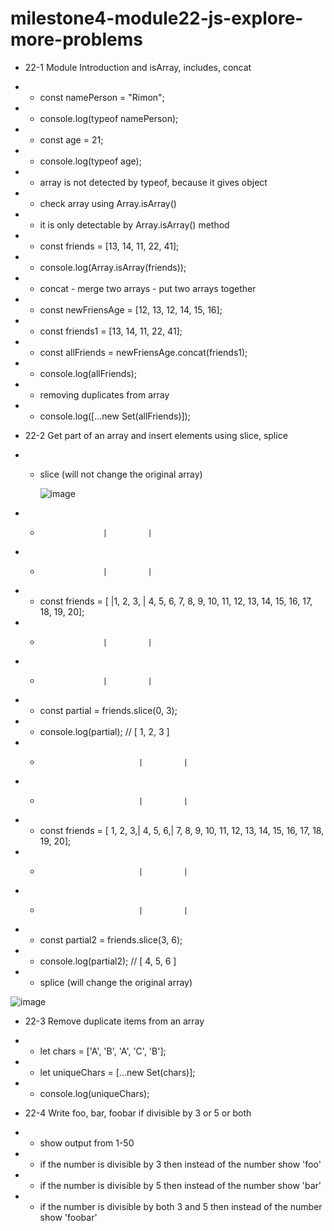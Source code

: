 # milestone4-module22-js-explore-more-problems

- 22-1 Module Introduction and isArray, includes, concat
- - const namePerson = "Rimon";
- - console.log(typeof namePerson);
- - const age = 21;
- - console.log(typeof age);
- - array is not detected by typeof, because it gives object
- - check array using Array.isArray()
- - it is only detectable by Array.isArray() method
- - const friends = [13, 14, 11, 22, 41];
- - console.log(Array.isArray(friends));
- - concat - merge two arrays - put two arrays together
- - const newFriensAge = [12, 13, 12, 14, 15, 16];
- - const friends1 = [13, 14, 11, 22, 41];
- - const allFriends = newFriensAge.concat(friends1);
- - console.log(allFriends);
- - removing duplicates from array
- - console.log([...new Set(allFriends)]);

- 22-2 Get part of an array and insert elements using slice, splice

- - slice (will not change the original array)

    ![image](https://user-images.githubusercontent.com/51745662/183359200-cd68dbb3-aabe-4dab-ab28-80010502f099.png)

- -                   |         |
- -                   |         |
- - const friends = [ |1, 2, 3, | 4, 5, 6, 7, 8, 9, 10, 11, 12, 13, 14, 15, 16, 17, 18, 19, 20];
- -                   |         |
- -                   |         |
- - const partial = friends.slice(0, 3);
- - console.log(partial); // [ 1, 2, 3 ]
- -                           |         |
- -                           |         |
- - const friends = [ 1, 2, 3,| 4, 5, 6,| 7, 8, 9, 10, 11, 12, 13, 14, 15, 16, 17, 18, 19, 20];
- -                           |         |
- -                           |         |
- - const partial2 = friends.slice(3, 6);
- - console.log(partial2); // [ 4, 5, 6 ]

- - splice (will change the original array)

![image](https://user-images.githubusercontent.com/51745662/183361379-47d3d644-9f20-4227-8cc1-c74585ce4f57.png)

- 22-3 Remove duplicate items from an array
- - let chars = ['A', 'B', 'A', 'C', 'B'];
- - let uniqueChars = [...new Set(chars)];
- - console.log(uniqueChars);

- 22-4 Write foo, bar, foobar if divisible by 3 or 5 or both
- - show output from 1-50
- - if the number is divisible by 3 then instead of the number show 'foo'
- - if the number is divisible by 5 then instead of the number show 'bar'
- - if the number is divisible by both 3 and 5 then instead of the number show 'foobar'
